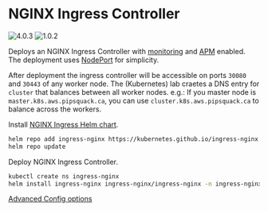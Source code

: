 # NGINX Ingress Controller

![4.0.3](https://img.shields.io/badge/NGINX%20Ingress%20chart-4.0.3-009539?labelColor=f0f0f0&logo=Helm&logoColor=009539)
![1.0.2](https://img.shields.io/badge/NGINX%20Ingress%20Controller-1.0.2-009539?labelColor=f0f0f0&logo=NGINX&logoColor=009539)

Deploys an NGINX Ingress Controller with [monitoring](https://docs.datadoghq.com/integrations/nginx_ingress_controller) and [APM](https://docs.datadoghq.com/tracing/setup_overview/proxy_setup/?tab=nginx#nginx-ingress-controller-for-kubernetes) enabled. The deployment uses [NodePort](https://kubernetes.io/docs/concepts/services-networking/service/#nodeport) for simplicity.

After deployment the ingress controller will be accessible on ports `30080` and `30443` of any worker node. The (Kubernetes) lab craetes a DNS entry for `cluster` that balances between all worker nodes. e.g.: If you master node is `master.k8s.aws.pipsquack.ca`, you can use `cluster.k8s.aws.pipsquack.ca` to balance across the workers.

Install [NGINX Ingress Helm chart](https://github.com/kubernetes/ingress-nginx/tree/master/charts/ingress-nginx).

```bash
helm repo add ingress-nginx https://kubernetes.github.io/ingress-nginx
helm repo update
```

Deploy NGINX Ingress Controller.

```bash
kubectl create ns ingress-nginx
helm install ingress-nginx ingress-nginx/ingress-nginx -n ingress-nginx -f nginx-values.yaml
```

[Advanced Config options](https://kubernetes.github.io/ingress-nginx/user-guide/nginx-configuration/configmap/)
